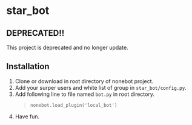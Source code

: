 # star_bot

## DEPRECATED!!
This project is deprecated and no longer update.

## Installation
1. Clone or download in root directory of nonebot project.
2. Add your surper users and white list of group in `star_bot/config.py`.
3. Add following line to file named `bot.py` in root directory.
    > ```dotenv
    > nonebot.load_plugin('local_bot')
    > ```
4. Have fun.